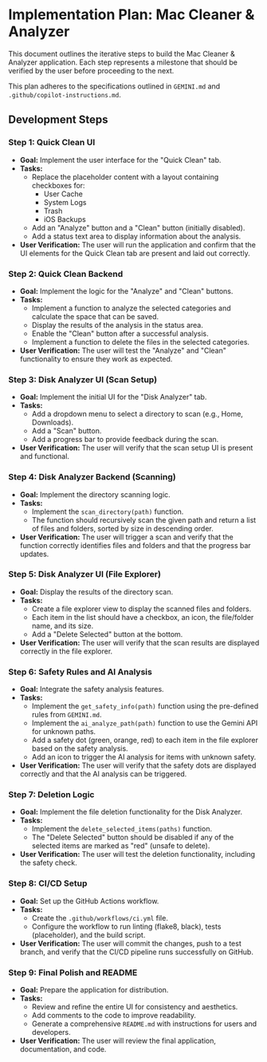 # Implementation Plan: Mac Cleaner & Analyzer

This document outlines the iterative steps to build the Mac Cleaner & Analyzer application. Each step represents a milestone that should be verified by the user before proceeding to the next.

This plan adheres to the specifications outlined in `GEMINI.md` and ` .github/copilot-instructions.md`.

## Development Steps

### Step 1: Quick Clean UI

-   **Goal:** Implement the user interface for the "Quick Clean" tab.
-   **Tasks:**
    -   Replace the placeholder content with a layout containing checkboxes for:
        -   User Cache
        -   System Logs
        -   Trash
        -   iOS Backups
    -   Add an "Analyze" button and a "Clean" button (initially disabled).
    -   Add a status text area to display information about the analysis.
-   **User Verification:** The user will run the application and confirm that the UI elements for the Quick Clean tab are present and laid out correctly.

### Step 2: Quick Clean Backend

-   **Goal:** Implement the logic for the "Analyze" and "Clean" buttons.
-   **Tasks:**
    -   Implement a function to analyze the selected categories and calculate the space that can be saved.
    -   Display the results of the analysis in the status area.
    -   Enable the "Clean" button after a successful analysis.
    -   Implement a function to delete the files in the selected categories.
-   **User Verification:** The user will test the "Analyze" and "Clean" functionality to ensure they work as expected.

### Step 3: Disk Analyzer UI (Scan Setup)

-   **Goal:** Implement the initial UI for the "Disk Analyzer" tab.
-   **Tasks:**
    -   Add a dropdown menu to select a directory to scan (e.g., Home, Downloads).
    -   Add a "Scan" button.
    -   Add a progress bar to provide feedback during the scan.
-   **User Verification:** The user will verify that the scan setup UI is present and functional.

### Step 4: Disk Analyzer Backend (Scanning)

-   **Goal:** Implement the directory scanning logic.
-   **Tasks:**
    -   Implement the `scan_directory(path)` function.
    -   The function should recursively scan the given path and return a list of files and folders, sorted by size in descending order.
-   **User Verification:** The user will trigger a scan and verify that the function correctly identifies files and folders and that the progress bar updates.

### Step 5: Disk Analyzer UI (File Explorer)

-   **Goal:** Display the results of the directory scan.
-   **Tasks:**
    -   Create a file explorer view to display the scanned files and folders.
    -   Each item in the list should have a checkbox, an icon, the file/folder name, and its size.
    -   Add a "Delete Selected" button at the bottom.
-   **User Verification:** The user will verify that the scan results are displayed correctly in the file explorer.

### Step 6: Safety Rules and AI Analysis

-   **Goal:** Integrate the safety analysis features.
-   **Tasks:**
    -   Implement the `get_safety_info(path)` function using the pre-defined rules from `GEMINI.md`.
    -   Implement the `ai_analyze_path(path)` function to use the Gemini API for unknown paths.
    -   Add a safety dot (green, orange, red) to each item in the file explorer based on the safety analysis.
    -   Add an icon to trigger the AI analysis for items with unknown safety.
-   **User Verification:** The user will verify that the safety dots are displayed correctly and that the AI analysis can be triggered.

### Step 7: Deletion Logic

-   **Goal:** Implement the file deletion functionality for the Disk Analyzer.
-   **Tasks:**
    -   Implement the `delete_selected_items(paths)` function.
    -   The "Delete Selected" button should be disabled if any of the selected items are marked as "red" (unsafe to delete).
-   **User Verification:** The user will test the deletion functionality, including the safety check.

### Step 8: CI/CD Setup

-   **Goal:** Set up the GitHub Actions workflow.
-   **Tasks:**
    -   Create the `.github/workflows/ci.yml` file.
    -   Configure the workflow to run linting (flake8, black), tests (placeholder), and the build script.
-   **User Verification:** The user will commit the changes, push to a test branch, and verify that the CI/CD pipeline runs successfully on GitHub.

### Step 9: Final Polish and README

-   **Goal:** Prepare the application for distribution.
-   **Tasks:**
    -   Review and refine the entire UI for consistency and aesthetics.
    -   Add comments to the code to improve readability.
    -   Generate a comprehensive `README.md` with instructions for users and developers.
-   **User Verification:** The user will review the final application, documentation, and code.

